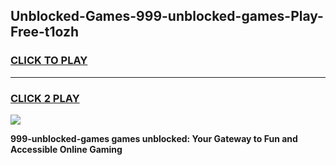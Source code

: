 
## Unblocked-Games-999-unblocked-games-Play-Free-t1ozh
<h3>
<a href="https://premium76.site?title=999-unblocked-games&ref=18A1">CLICK TO PLAY</a></h3>
<hr>

<h3>
<a href="https://premium76.site?title=999-unblocked-games&ref=18A1">CLICK 2 PLAY</a>
  
</h3>

<a href="https://premium76.site?title=999-unblocked-games&ref=18A1"><img src="https://clearcache.store/games.png"></a>


**999-unblocked-games games unblocked: Your Gateway to Fun and Accessible Online Gaming**
